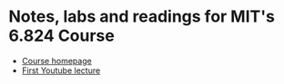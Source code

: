 # Notes, labs and readings for MIT's 6.824 Course
- [Course homepage](https://pdos.csail.mit.edu/6.824/index.html)
- [First Youtube lecture](https://youtu.be/cQP8WApzIQQ)
